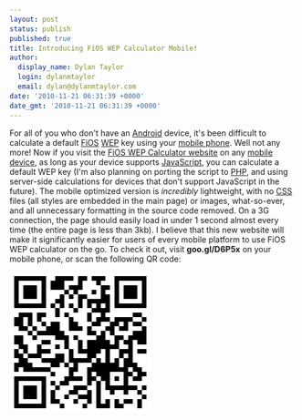 ```yaml
---
layout: post
status: publish
published: true
title: Introducing FiOS WEP Calculator Mobile!
author:
  display_name: Dylan Taylor
  login: dylanmtaylor
  email: dylan@dylanmtaylor.com
date: '2010-11-21 06:31:39 +0000'
date_gmt: '2010-11-21 06:31:39 +0000'
---
```

<p>For all of you who don't have an <a class="zem_slink" title="Android" rel="homepage" href="http://code.google.com/android/">Android</a> device, it's been difficult to calculate a default <a class="zem_slink" title="Verizon FiOS" rel="wikipedia" href="http://en.wikipedia.org/wiki/Verizon_FiOS">FiOS</a> <a class="zem_slink" title="Wired Equivalent Privacy" rel="wikipedia" href="http://en.wikipedia.org/wiki/Wired_Equivalent_Privacy">WEP</a> key using your <a class="zem_slink" title="Mobile phone" rel="wikipedia" href="http://en.wikipedia.org/wiki/Mobile_phone">mobile phone</a>. Well not any more! Now if you visit the <a href="http://fwc.dylanmtaylor.com">FiOS WEP Calculator website</a> on any <a class="zem_slink" title="Mobile device" rel="wikipedia" href="http://en.wikipedia.org/wiki/Mobile_device">mobile device</a>, as long as your device supports <a class="zem_slink" title="JavaScript" rel="wikipedia" href="http://en.wikipedia.org/wiki/JavaScript">JavaScript</a>, you can calculate a default WEP key (I'm also planning on porting the script to <a class="zem_slink" title="PHP" rel="homepage" href="http://www.php.net/">PHP</a>, and using server-side calculations for devices that don't support JavaScript in the future). The mobile optimized version is <em>incredibly</em> lightweight, with no <a class="zem_slink" title="Cascading Style Sheets" rel="wikipedia" href="http://en.wikipedia.org/wiki/Cascading_Style_Sheets">CSS</a> files (all styles are embedded in the main page) or images, what-so-ever, and all unnecessary formatting in the source code removed. On a 3G connection, the page should easily load in under 1 second almost every time (the entire page is less than 3kb). I believe that this new website will make it significantly easier for users of every mobile platform to use FiOS WEP calculator on the go. To check it out, visit <strong>goo.gl/D6P5x</strong> on your mobile phone, or scan the following QR code:</p>
<p><a href="http://fwc.dylanmtaylor.com"><img class="alignnone size-full wp-image-909" title="FiOS WEP Calculator Website QR Code" src="/images/blog/2010/12/fwc-qrcode.png" alt="" width="248" height="248" /></a><img class="zemanta-pixie-img" style="border: medium none; float: right;" src="/images/blog/2010/12/pixy7.gif" alt="" /></p>
